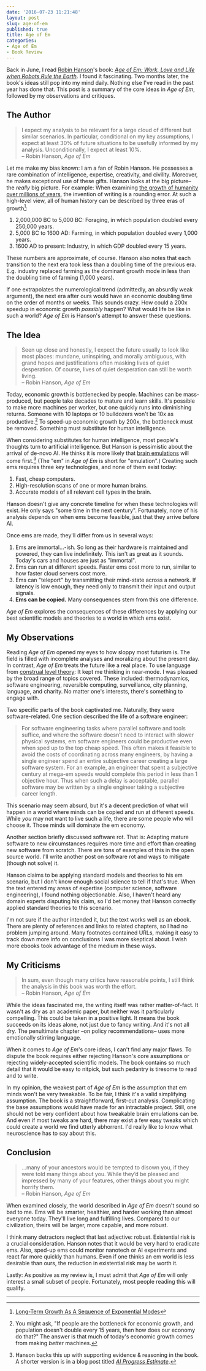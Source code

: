 ```yaml
---
date: '2016-07-23 11:21:48'
layout: post
slug: age-of-em
published: true
title: Age of Em
categories:
- Age of Em
- Book Review
---
```


Back in June, I read [Robin Hanson](http://mason.gmu.edu/~rhanson/)'s book: [*Age of Em: Work, Love and Life when Robots Rule the Earth*](http://ageofem.com/). I found it fascinating. Two months later, the book's ideas still pop into my mind daily. Nothing else I've read in the past year has done that. This post is a summary of the core ideas in *Age of Em*, followed by my observations and critiques.


## The Author

> I expect my analysis to be relevant for a large cloud of different but similar scenarios. In particular, conditional on my key assumptions, I expect at least 30% of future situations to be usefully informed by my analysis. Unconditionally, I expect at least 10%.  
> – Robin Hanson, *Age of Em*

Let me make my bias known: I am a fan of Robin Hanson. He possesses a rare combination of intelligence, expertise, creativity, and civility. Moreover, he makes exceptional use of these gifts. Hanson looks at the big picture– the *really* big picture. For example: When examining [the growth of humanity over millions of years](http://www.overcomingbias.com/2009/05/the-growth-groove-game.html), the invention of writing is a rounding error. At such a high-level view, all of human history can be described by three eras of growth[^eras]:

1. 2,000,000 BC to 5,000 BC: Foraging, in which population doubled every 250,000 years.
2. 5,000 BC to 1600 AD: Farming, in which population doubled every 1,000 years.
3. 1600 AD to present: Industry, in which GDP doubled every 15 years.

These numbers are approximate, of course. Hanson also notes that each transition to the next era took less than a doubling time of the previous era. E.g. industry replaced farming as the dominant growth mode in less than the doubling time of farming (1,000 years).

If one extrapolates the numerological trend (admittedly, an absurdly weak argument), the next era after ours would have an economic doubling time on the order of months or weeks. This sounds crazy. How could a 200x speedup in economic growth *possibly* happen? What would life be like in such a world? *Age of Em* is Hanson's attempt to answer these questions.


## The Idea

> Seen up close and honestly, I expect the future usually to look like most places: mundane, uninspiring, and morally ambiguous, with grand hopes and justifications often masking lives of quiet desperation. Of course, lives of quiet desperation can still be worth living.  
> – Robin Hanson, *Age of Em*

Today, economic growth is bottlenecked by people. Machines can be mass-produced, but people take decades to mature and learn skills. It's possible to make more machines per worker, but one quickly runs into diminishing returns. Someone with 10 laptops or 10 bulldozers won't be 10x as productive.[^bottleneck] To speed-up economic growth by 200x, the bottleneck must be removed. Something must substitute for human intelligence.

When considering substitutes for human intelligence, most people's thoughts turn to artificial intelligence. But Hanson is pessimistic about the arrival of de-novo AI. He thinks it is more likely that [brain emulations](https://en.wikipedia.org/wiki/Mind_uploading) will come first.[^ai] (The "em" in *Age of Em* is short for "emulation".) Creating such ems requires three key technologies, and none of them exist today:

1. Fast, cheap computers.
2. High-resolution scans of one or more human brains.
3. Accurate models of all relevant cell types in the brain.

Hanson doesn't give any concrete timeline for when these technologies will exist. He only says "some time in the next century". Fortunately, none of his analysis depends on when ems become feasible, just that they arrive before AI.

Once ems are made, they'll differ from us in several ways:

1. Ems are immortal…-ish. So long as their hardware is maintained and powered, they can live indefinitely. This isn't as great as it sounds. Today's cars and houses are just as "immortal".
2. Ems can run at different speeds. Faster ems cost more to run, similar to how faster cloud servers cost more.
3. Ems can "teleport" by transmitting their mind-state across a network. If latency is low enough, they need only to transmit their input and output signals.
4. **Ems can be copied.** Many consequences stem from this one difference.

*Age of Em* explores the consequences of these differences by applying our best scientific models and theories to a world in which ems exist.


## My Observations

Reading *Age of Em* opened my eyes to how sloppy most futurism is. The field is filled with incomplete analyses and moralizing about the present day. In contrast, *Age of Em* treats the future like a real place. To use language from [construal level theory](https://en.wikipedia.org/wiki/Construal_level_theory): It kept me thinking in near-mode. I was pleased by the broad range of topics covered. These included: thermodynamics, software engineering, reversible computing, surveillance, city planning, language, and charity. No matter one's interests, there's something to engage with.

Two specific parts of the book captivated me. Naturally, they were software-related. One section described the life of a software engineer:

> For software engineering tasks where parallel software and tools suffice, and where the software doesn’t need to interact with slower physical systems, em software engineers could be productive even when sped up to the top cheap speed. This often makes it feasible to avoid the costs of coordinating across many engineers, by having a single engineer spend an entire subjective career creating a large software system. For an example, an engineer that spent a subjective century at mega-em speeds would complete this period in less than 1 objective hour. Thus when such a delay is acceptable, parallel software may be written by a single engineer taking a subjective career length.

This scenario may seem absurd, but it's a decent prediction of what will happen in a world where minds can be copied and run at different speeds. While *you* may not want to live such a life, there are some people who will choose it. Those minds will dominate the em economy.

Another section briefly discussed software rot. That is: Adapting mature software to new circumstances requires more time and effort than creating new software from scratch. There are tons of examples of this in the open source world. I'll write another post on software rot and ways to mitigate (though not solve) it.

Hanson claims to be applying standard models and theories to his em scenario, but I don't know enough social science to tell if that's true. When the text entered my areas of expertise (computer science, software engineering), I found nothing objectionable. Also, I haven't heard any domain experts disputing his claim, so I'd bet money that Hanson correctly applied standard theories to this scenario.

I'm not sure if the author intended it, but the text works well as an ebook. There are plenty of references and links to related chapters, so I had no problem jumping around. Many footnotes contained URLs, making it easy to track down more info on conclusions I was more skeptical about. I wish more ebooks took advantage of the medium in these ways.


## My Criticisms

> In sum, even though many critics have reasonable points, I still think the analysis in this book was worth the effort.  
> – Robin Hanson, *Age of Em*

While the ideas fascinated me, the writing itself was rather matter-of-fact. It wasn't as dry as an academic paper, but neither was it particularly compelling. This could be taken in a positive light. It means the book succeeds on its ideas alone, not just due to fancy writing. And it's not all dry. The penultimate chapter –on policy recommendations– uses more emotionally stirring language.

When it comes to *Age of Em*'s core ideas, I can't find any major flaws. To dispute the book requires either rejecting Hanson's core assumptions or rejecting widely-accepted scientific models. The book contains so much detail that it would be easy to nitpick, but such pedantry is tiresome to read and to write.

In my opinion, the weakest part of *Age of Em* is the assumption that em minds won't be very tweakable. To be fair, I think it's a valid simplifying assumption. The book is a straightforward, first-cut analysis. Complicating the base assumptions would have made for an intractable project. Still, one should not be very confident about how tweakable brain emulations can be. And even if most tweaks are hard, there may exist a few easy tweaks which could create a world we find utterly abhorrent. I'd really like to know what neuroscience has to say about this.


## Conclusion

> …many of your ancestors would be tempted to disown you, if they were told many things about you. While they’d be pleased and impressed by many of your features, other things about you might horrify them.  
> – Robin Hanson, *Age of Em*

When examined closely, the world described in *Age of Em* doesn't sound so bad to me. Ems will be smarter, healthier, and harder working than almost everyone today. They'll live long and fulfilling lives. Compared to our civilization, theirs will be larger, more capable, and more robust.

I think many detractors neglect that last adjective: robust. Existential risk is a crucial consideration. Hanson notes that it would be very hard to eradicate ems. Also, sped-up ems could monitor nanotech or AI experiments and react far more quickly than humans. Even if one thinks an em world is less desirable than ours, the reduction in existential risk may be worth it.

Lastly: As positive as my review is, I must admit that *Age of Em* will only interest a small subset of people. Fortunately, most people reading this will qualify.


---

[^eras]: [Long-Term Growth As A Sequence of Exponential Modes](http://mason.gmu.edu/~rhanson/longgrow.pdf)

[^bottleneck]: You might ask, "If people are the bottleneck for economic growth, and population doesn't double every 15 years, then how does our economy do that?" The answer is that much of today's economic growth comes from making *better* machines.

[^ai]: Hanson backs this up with supporting evidence & reasoning in the book. A shorter version is in a blog post titled *[AI Progress Estimate](http://www.overcomingbias.com/2012/08/ai-progress-estimate.html)*.
